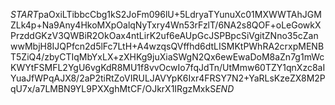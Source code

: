 $START$paOxiLTibbcCbg1kS2JoFm096lU+5LdryaTYunuXc01MXWWTAhJGMZLk4p+Na9Any4HkoMXpOalqNyTxry4Wn53rFzlT/6NA2s8QOF+oLeGowkXPrzddGKzV3QWBiR2OkOax4ntLirK2uf6eAUpGcJSPBpcSiVgitZNno35cZanwwMbjH8IJQPfcn2d5lFc7LtH+A4wzqsQVffhd6dtLISMKtPWhRA2crxpMENBT5ZiQ4/zbyCTIqMbYxLX+zXHKg9juXiaSWgN2Qx6ewEwaDoM8aZn7g1mWcKWYtFSMFL2YgU6vgKdR8MU1f8vvOcwIo7fqJdTn/UtMmw60TZY1qnXzc8aIYuaJfWPqAJX8/2aP2tiRtZoVIRULJAVYpK6Ixr4FRSY7N2+YaRLsKzeZX8M2PqU7x/a7LMBN9YL9PXXghMtCF/OJkrX1IRgzMxkS$END$